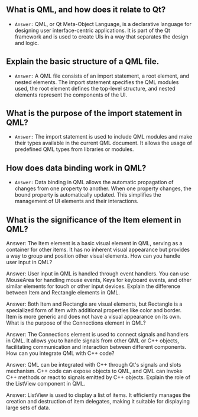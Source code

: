 ## What is QML, and how does it relate to Qt?

* `Answer:` QML, or Qt Meta-Object Language, is a declarative language for designing user interface-centric applications. 
  It is part of the Qt framework and is used to create UIs in a way that separates the design and logic.

## Explain the basic structure of a QML file.

* `Answer:` A QML file consists of an import statement, a root element, and nested elements.
   The import statement specifies the QML modules used, the root element defines the top-level structure, and nested elements represent the components of the UI.

## What is the purpose of the import statement in QML?

* `Answer:` The import statement is used to include QML modules and make their types available in the current QML document. It allows the usage of predefined QML    types from libraries or modules.

## How does data binding work in QML?
* `Answer:` Data binding in QML allows the automatic propagation of changes from one property to another. When one property changes, the bound property is           automatically updated. This simplifies the management of UI elements and their interactions.

## What is the significance of the Item element in QML?

Answer: The Item element is a basic visual element in QML, serving as a container for other items. It has no inherent visual appearance but provides a way to group and position other visual elements.
How can you handle user input in QML?

Answer: User input in QML is handled through event handlers. You can use MouseArea for handling mouse events, Keys for keyboard events, and other similar elements for touch or other input devices.
Explain the difference between Item and Rectangle elements in QML.

Answer: Both Item and Rectangle are visual elements, but Rectangle is a specialized form of Item with additional properties like color and border. Item is more generic and does not have a visual appearance on its own.
What is the purpose of the Connections element in QML?

Answer: The Connections element is used to connect signals and handlers in QML. It allows you to handle signals from other QML or C++ objects, facilitating communication and interaction between different components.
How can you integrate QML with C++ code?

Answer: QML can be integrated with C++ through Qt's signals and slots mechanism. C++ code can expose objects to QML, and QML can invoke C++ methods or react to signals emitted by C++ objects.
Explain the role of the ListView component in QML.

Answer: ListView is used to display a list of items. It efficiently manages the creation and destruction of item delegates, making it suitable for displaying large sets of data.
